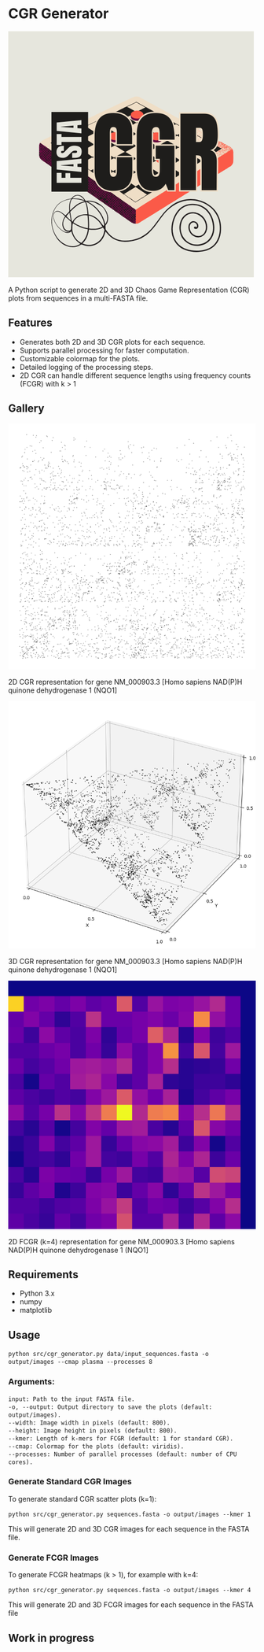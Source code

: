 # CGR Generator

![FastaCGR Logo](images/FASTACGR.png)

A Python script to generate 2D and 3D Chaos Game Representation (CGR) plots from sequences in a multi-FASTA file.

## Features

- Generates both 2D and 3D CGR plots for each sequence.
- Supports parallel processing for faster computation.
- Customizable colormap for the plots.
- Detailed logging of the processing steps.
-  2D CGR can handle different sequence lengths using frequency counts (FCGR) with k > 1

## Gallery

![Image](output/images/cgr_2d_2.png)

2D CGR representation for gene NM_000903.3 [Homo sapiens NAD(P)H quinone dehydrogenase 1 (NQO1]

![Image](output/images/cgr_3d_1.png)

3D CGR representation for gene NM_000903.3 [Homo sapiens NAD(P)H quinone dehydrogenase 1 (NQO1]

![Image](output/images/fcgr_k4_2d_1.png)

2D FCGR (k=4) representation for gene NM_000903.3 [Homo sapiens NAD(P)H quinone dehydrogenase 1 (NQO1]

## Requirements

- Python 3.x
- numpy
- matplotlib

## Usage

```
python src/cgr_generator.py data/input_sequences.fasta -o output/images --cmap plasma --processes 8
```
### Arguments:
```
input: Path to the input FASTA file.
-o, --output: Output directory to save the plots (default: output/images).
--width: Image width in pixels (default: 800).
--height: Image height in pixels (default: 800).
--kmer: Length of k-mers for FCGR (default: 1 for standard CGR).
--cmap: Colormap for the plots (default: viridis).
--processes: Number of parallel processes (default: number of CPU cores).
```

### Generate Standard CGR Images

To generate standard CGR scatter plots (k=1):
```
python src/cgr_generator.py sequences.fasta -o output/images --kmer 1
```
This will generate 2D and 3D CGR images for each sequence in the FASTA file.

### Generate FCGR Images

To generate FCGR heatmaps (k > 1), for example with k=4:
```
python src/cgr_generator.py sequences.fasta -o output/images --kmer 4
```
This will generate 2D and 3D FCGR images for each sequence in the FASTA file

## Work in progress
